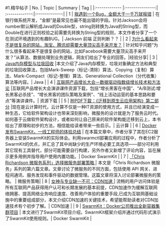 #1.精华帖子
| No.  | Topic  | Summary | Tag |
|:------------- |:---------------:| :-------------:|:-------------:|
| 1 | [我遇到一个Bug，金额大于一千万就报错](http://mp.weixin.qq.com/s?__biz=MjM5OTA1MDUyMA==&mid=2655436040&idx=1&sn=52dfc4b0bd582aeab366b540f45d020a&scene=1&srcid=06082QoyPPoSfUfGZ2YnoYvo#rd) | 在银行做系统开发，“金额”是最常见也最不能出错的字段。针对Jackson会将number默认解析成Java的Double型，string则转换为Java的String型，而Double在进行正则校验之前需要先转换为String型的规则，本文作者分享了一个在测试环境遇到的有趣BUG。| Jackson 前端 正则判断？？ |
| 2 | [为什么看起来不是很复杂的网站，淘宝、腾讯却需要大量顶尖高手来开发？](http://mp.weixin.qq.com/s?__biz=MzA5MzQ2NTY0OA==&mid=2650796187&idx=1&sn=ead61a4b49f1453c3328fb3fc4a2a602&scene=1&srcid=0606JYCKGmcs71QTQabaRwY2#rd) | 针对知乎问题“为什么很多看起来不是很复杂的网站，比如Facebook需要大量顶尖高手来开发？”从算法、数据处理到业务逻辑，网友们给出了专业的回答。|经验分享|
| 3 | [Java内存模型与垃圾回收](http://mp.weixin.qq.com/s?__biz=MzA4MjA0MTc4NQ==&mid=2651573603&idx=1&sn=c3c88b22b3d3d2863caa1b8e62961cec&scene=1&srcid=0610RWYcHcbvaTeBhFikeURh#rd) |本文介绍了Java内存模型，垃圾对象确定方法和典型的垃圾回收算法，包括Mark-Sweep（标记-清除）算法、Copying（复制）算法、Mark-Compact（标记-整理）算法、Generational Collection（分代收集）算法等内容。|  Java |
| 4 | [互联网产品增长大会－数据驱动指数级增长技术和方法论](http://note.youdao.com/share/index.html?id=71e08a59049e233b550ba1e0c1c7bb31&type=note#/) |互联网产品增长大会演讲课件资源下载，包括“增长黑客在中国”、“A/B测试:增长黑客必杀技”、“增长黑客的团队策略及案例”、“线上活动运营的基本思路和要点”等演讲课件。|  资源下载 |
| 5 | [附PDF下载：《迁移到原生云应用架构》第二部分](http://mp.weixin.qq.com/s?__biz=MzAxOTAzMDEwMA==&mid=2652499922&idx=1&sn=dc29d3e35a6a10503444a5d651150426&scene=1&srcid=0607cWPYjhasevBgMtwJKUBH#rd) |现在是云计算时代，云计算不仅是一种IT资源的使用方式，并且已经演变成一种生态，它给软件架构设计也带来深刻影响，微服务的设计就是为了服务云时代。如何基于云做软件架构设计，或者如何让自己原来的软件架构能迁移到云上，本书给出了原理和初步的方法，相信能给读者带来一些启示。|  云计算 |
| 6 | [Docker发布SwarmKit，一线工程师的体验总结](http://mp.weixin.qq.com/s?__biz=MzA5OTAyNzQ2OA==&mid=2649690343&idx=1&sn=3d9ac0dd2cdc14c4a800fefb95b65b04&scene=1&srcid=0610IeFJjHkApBCpDY6d3xzN#rd) | 在本篇文章中，作者分享了其在EC2服务器上安装SwarmKit的实际体会。利用swarmctl部署应用的过程中，作者分析了SwarmKit的优点，并汇总了其中尚缺少的生产环境必要工具选项——部分可利用其它现有工具替代，部分可能需要自行构建，另外作者又新增了评论内容，旨在展示更多用例并指导用户使用内置功能。|  Docker SwarmKit |
| 7 | [「Chris Richardson 微服务系列」选择微服务部署策略
](http://mp.weixin.qq.com/s?__biz=MzA5NTUxNzE4MQ==&mid=2659266705&idx=1&sn=57f6e879cef95c9f623b6b52d805f83c&scene=1&srcid=0607Xp6w0h1xkA0qBHVvha4L#rd) | 本文是「Chris Richardson 微服务」系列的第六篇文章。文章讨论了微服务的不同方面，包括使用 API 网关、进程间通讯、服务发现和事件驱动的数据管理。这篇文章将深入讨论部署微服务的策略。 |  微服务策略|
| 8 | [女神与专业缺一不可：CDN加速
](http://mp.weixin.qq.com/s?__biz=MzI3MzEzMDI1OQ==&mid=2651814526&idx=1&sn=83b8fe4a76dfc18ea96c250f7134015c&scene=1&srcid=06101GDtTg3IBv6Kyv8Uhuw9#rd) | 流畅的用户访问体验是所有互联网产品获得用户认可和长期发展的基本前提，CDN加速作为缓解互联网络拥塞、提高网络业务响应速度、改善用户体验的重要手段,已成为互联网基础设施中的重要组成部分，本文介绍CDN加速的关键技术，希望能帮助读者对CDN加速技术有个初步了解。|  CDN加速 |
| 9 | [SwarmKit：Docker公司推出全新容器集群项目](http://www.51gocloud.com/?p=1694&from=timeline&isappinstalled=0#10006-weixin-1-52626-6b3bffd01fdde4900130bc5a2751b6d1) | 本文进行了SwarmKit项目介绍，SwarmKit框架介绍并通过代码形式演示了SwarmKit使用规则。|  Docker SwarmKit |
